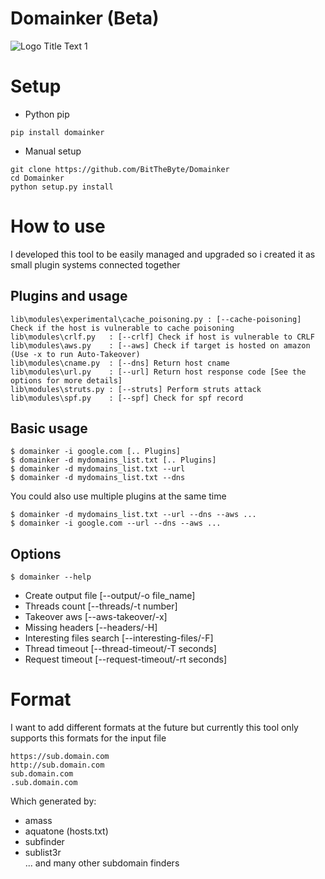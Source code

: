 # Domainker (Beta)
![](https://raw.githubusercontent.com/BitTheByte/Domainker/master/lib/banner.png "Logo Title Text 1")
# Setup
- Python pip
```
pip install domainker
```
- Manual setup 
```
git clone https://github.com/BitTheByte/Domainker
cd Domainker
python setup.py install
```
 
 
# How to use
I developed this tool to be easily managed and upgraded so i created it as small plugin systems connected together

## Plugins and usage
```
lib\modules\experimental\cache_poisoning.py : [--cache-poisoning] Check if the host is vulnerable to cache poisoning
lib\modules\crlf.py   : [--crlf] Check if host is vulnerable to CRLF
lib\modules\aws.py    : [--aws] Check if target is hosted on amazon (Use -x to run Auto-Takeover)
lib\modules\cname.py  : [--dns] Return host cname
lib\modules\url.py    : [--url] Return host response code [See the options for more details]
lib\modules\struts.py : [--struts] Perform struts attack
lib\modules\spf.py    : [--spf] Check for spf record

```

## Basic usage
 ```
 $ domainker -i google.com [.. Plugins]
 $ domainker -d mydomains_list.txt [.. Plugins]
 $ domainker -d mydomains_list.txt --url
 $ domainker -d mydomains_list.txt --dns
 ```
You could also use multiple plugins at the same time
```
$ domainker -d mydomains_list.txt --url --dns --aws ...
$ domainker -i google.com --url --dns --aws ...
```
## Options
```
$ domainker --help
```
- Create output file [--output/-o file_name]
- Threads count [--threads/-t number]
- Takeover aws [--aws-takeover/-x]
- Missing headers [--headers/-H]
- Interesting files search [--interesting-files/-F]
- Thread timeout [--thread-timeout/-T seconds]
- Request timeout [--request-timeout/-rt seconds]


# Format 
I want to add different formats at the future but currently this tool only supports this formats for the input file
```
https://sub.domain.com  
http://sub.domain.com  
sub.domain.com  
.sub.domain.com
```
Which generated by:
- amass  
- aquatone (hosts.txt)  
- subfinder  
- sublist3r  
... and many other subdomain finders  
